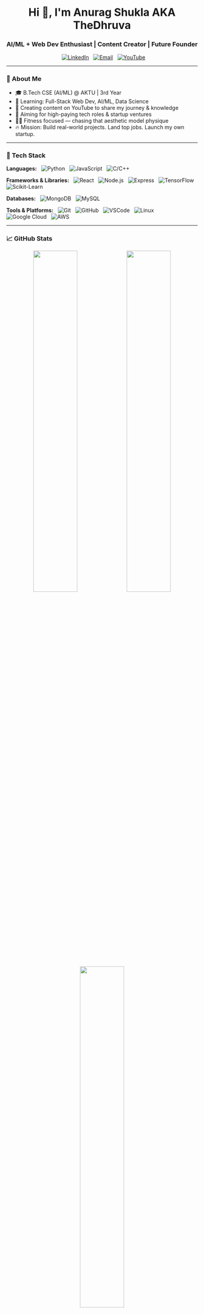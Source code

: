<h1 align="center">Hi 👋, I'm Anurag Shukla AKA TheDhruva</h1>
<h3 align="center">AI/ML + Web Dev Enthusiast | Content Creator | Future Founder</h3>

<p align="center">
  <a href="https://www.linkedin.com/in/thedhruva/" target="_blank"><img alt="LinkedIn" src="https://img.shields.io/badge/LinkedIn-0077B5?style=flat&logo=linkedin&logoColor=white" /></a>
  <a href="mailto:thedhruva07@gmail.com"><img alt="Email" src="https://img.shields.io/badge/Gmail-D14836?style=flat&logo=gmail&logoColor=white" /></a>
  <a href="https://www.youtube.com/channel/UC9s-d4enIGNRjkmwoKZhaHA"><img alt="YouTube" src="https://img.shields.io/badge/YouTube-FF0000?style=flat&logo=youtube&logoColor=white" /></a>
</p>

---

### 🚀 About Me

- 🎓 B.Tech CSE (AI/ML) @ AKTU | 3rd Year
- 🧠 Learning: Full-Stack Web Dev, AI/ML, Data Science
- 🎥 Creating content on YouTube to share my journey & knowledge
- 💼 Aiming for high-paying tech roles & startup ventures
- 🏋️‍♂️ Fitness focused — chasing that aesthetic model physique
- 🔥 Mission: Build real-world projects. Land top jobs. Launch my own startup.

---

### 🧰 Tech Stack

**Languages:**  
![Python](https://img.shields.io/badge/Python-black?style=flat&logo=python)  
![JavaScript](https://img.shields.io/badge/JavaScript-black?style=flat&logo=javascript)  
![C/C++](https://img.shields.io/badge/C/C++-black?style=flat&logo=c)

**Frameworks & Libraries:**  
![React](https://img.shields.io/badge/React-black?style=flat&logo=react)  
![Node.js](https://img.shields.io/badge/Node.js-black?style=flat&logo=node.js)  
![Express](https://img.shields.io/badge/Express-black?style=flat&logo=express)  
![TensorFlow](https://img.shields.io/badge/TensorFlow-black?style=flat&logo=tensorflow)  
![Scikit-Learn](https://img.shields.io/badge/Scikit--Learn-black?style=flat&logo=scikit-learn)

**Databases:**  
![MongoDB](https://img.shields.io/badge/MongoDB-black?style=flat&logo=mongodb)  
![MySQL](https://img.shields.io/badge/MySQL-black?style=flat&logo=mysql)

**Tools & Platforms:**  
![Git](https://img.shields.io/badge/Git-black?style=flat&logo=git)  
![GitHub](https://img.shields.io/badge/GitHub-black?style=flat&logo=github)  
![VSCode](https://img.shields.io/badge/VSCode-black?style=flat&logo=visual-studio-code)  
![Linux](https://img.shields.io/badge/Linux-black?style=flat&logo=linux)  
![Google Cloud](https://img.shields.io/badge/GoogleCloud-black?style=flat&logo=google-cloud)  
![AWS](https://img.shields.io/badge/AWS-black?style=flat&logo=amazon-aws)

---

### 📈 GitHub Stats

<p align="center">
  <img width="48%" src="https://github-readme-stats.vercel.app/api?username=TheDhruva&show_icons=true&theme=tokyonight" />
  <img width="48%" src="https://github-readme-streak-stats.vercel.app/?user=TheDhruva&theme=tokyonight" />
</p>
<p align="center">
  <img width="48%" src="https://github-readme-stats.vercel.app/api/top-langs/?username=TheDhruva&layout=compact&theme=tokyonight" />
</p>
---

### 📌 Featured Projects

- 🧠 **[Sentiment Analysis on Amazon Reviews](https://github.com/TheDhruva/sentiment-analysis-amazon-reviews)** – An NLP project using Python and Scikit-learn to classify the sentiment of customer reviews.
- 🌐 **[Personal Portfolio Website](https://github.com/TheDhruva/TheHub)** – My personal brand website built with React and hosted on GitHub Pages. **([Live Demo](https://the-hub-jet.vercel.app/))**

> 📍 *More projects coming soon... Stay tuned!*

---

### 🗺️ Learning Roadmap (2025)

- [x] Andrew Ng's ML Course
- [x] FreeCodeCamp Full Stack Course
- [x] Carrer essential GEN AI by Microsoft
- [x] Freelance/Internship Experience

---

### 🤝 Let's Collaborate!

- Looking to collaborate on **AI/ML, Web Dev, or Startup ideas**
- DM me if you’re building something cool or want to team up
- I also help students improve their GitHub/resume presence

---

<p align="center">⚡ Hustling to turn passion into profession.</p>
